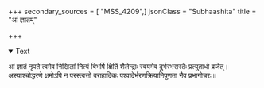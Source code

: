 +++
secondary_sources = [ "MSS_4209",]
jsonClass = "Subhaashita"
title = "आं ज्ञातम्"

+++

<details open><summary>Text</summary>

आं ज्ञातं नृपते त्वमेव निखिलां नित्यं बिभर्षि क्षितिं शैलेन्द्राः स्वयमेव दुर्भरभरास्तैः प्रत्युताधो व्रजेत्।  
अस्याश्चोद्धरणे क्षमोऽपि न परस्त्वत्तो वराहादिकः पश्वादेर्भरणक्रियानिपुणता नैव प्रभागोचरः॥
</details>

